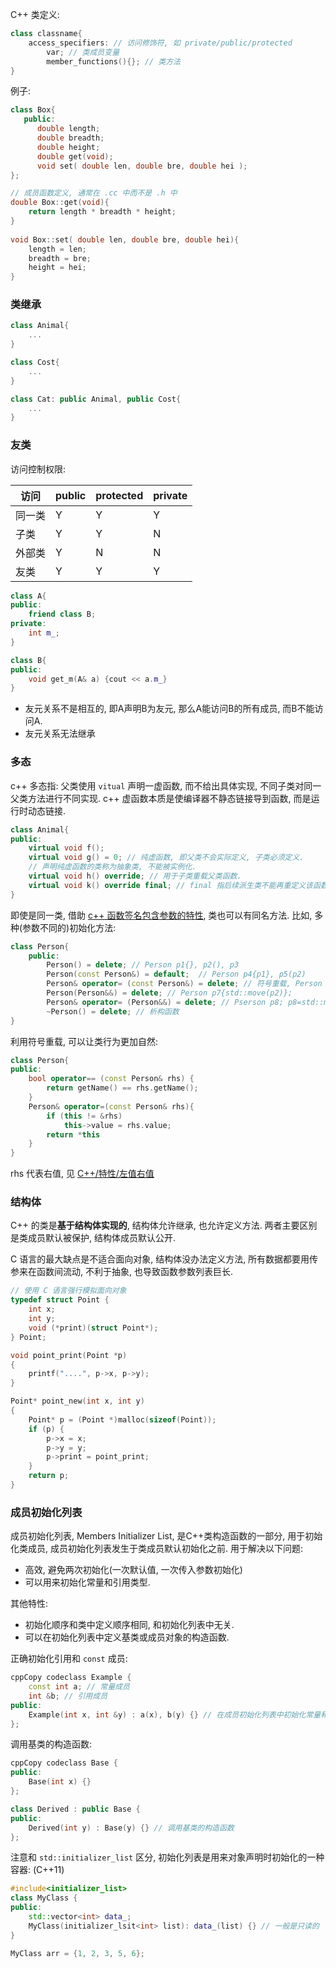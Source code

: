 C++ 类定义:

```cpp
class classname{
	access_specifiers: // 访问修饰符, 如 private/public/protected
		var; // 类成员变量
		member_functions(){}; // 类方法
}
```

例子:
```cpp
class Box{
   public:
      double length;   
      double breadth;  
      double height;   
      double get(void);
      void set( double len, double bre, double hei );
};

// 成员函数定义, 通常在 .cc 中而不是 .h 中
double Box::get(void){
    return length * breadth * height;
}
 
void Box::set( double len, double bre, double hei){
    length = len;
    breadth = bre;
    height = hei;
}
```

### 类继承

```cpp
class Animal{
	...
}

class Cost{
	...
}

class Cat: public Animal, public Cost{
	...
}
```

### 友类

访问控制权限:

| 访问   | public | protected | private |
| ------ | ------ | --------- | ------- |
| 同一类 | Y      | Y         | Y       |
| 子类   | Y      | Y         | N       |
| 外部类 | Y      | N         | N       |
| 友类   | Y      | Y         | Y        |

```cpp
class A{
public:
	friend class B;
private:
	int m_;
}

class B{
public:
	void get_m(A& a) {cout << a.m_}
}
```
- 友元关系不是相互的, 即A声明B为友元, 那么A能访问B的所有成员, 而B不能访问A.
- 友元关系无法继承

### 多态

c++ 多态指: 父类使用 `vitual` 声明一虚函数, 而不给出具体实现, 不同子类对同一父类方法进行不同实现. c++ 虚函数本质是使编译器不静态链接导到函数, 而是运行时动态链接.

```cpp
class Animal{
public:
	virtual void f();
	virtual void g() = 0; // 纯虚函数, 即父类不会实际定义, 子类必须定义.
	// 声明纯虚函数的类称为抽象类, 不能被实例化.
	virtual void h() override; // 用于子类重载父类函数.
	virtual void k() override final; // final 指后续派生类不能再重定义该函数.
}
```

即使是同一类, 借助 [c++ 函数签名包含参数的特性](../../../../Compiler/Linking/符号.md), 类也可以有同名方法. 比如, 多种(参数不同的)初始化方法:

```cpp
class Person{
	public:
		Person() = delete; // Person p1{}, p2(), p3
		Person(const Person&) = default;  // Person p4{p1}, p5(p2)
		Person& operator= (const Person&) = delete; // 符号重载, Person p6; p6=p1
		Person(Person&&) = delete; // Person p7{std::move(p2)};
		Person& operator= (Person&&) = delete; // Pserson p8; p8=std::move(p3)
		~Person() = delete; // 析构函数
}
```

利用符号重载, 可以让类行为更加自然:
```cpp
class Person{
public:
	bool operator== (const Person& rhs) {
		return getName() == rhs.getName();
	}
	Person& operator=(const Person& rhs){
		if (this != &rhs) 
			this->value = rhs.value;
		return *this
	}
}
```

rhs 代表右值, 见 [C++/特性/左值右值](../../内存管理/拷贝和移动语义.md)

### 结构体

C++ 的类是**基于结构体实现的**, 结构体允许继承, 也允许定义方法. 两者主要区别是类成员默认被保护, 结构体成员默认公开.

C 语言的最大缺点是不适合面向对象, 结构体没办法定义方法, 所有数据都要用传参来在函数间流动, 不利于抽象, 也导致函数参数列表巨长.

```c
// 使用 C 语言强行模拟面向对象
typedef struct Point {
	int x;
	int y;
	void (*print)(struct Point*);
} Point;

void point_print(Point *p) 
{
	printf("....", p->x, p->y);
}

Point* point_new(int x, int y) 
{
	Point* p = (Point *)malloc(sizeof(Point));
	if (p) {
		p->x = x;
		p->y = y;
		p->print = point_print;
	}	
	return p;
}
```

### 成员初始化列表

成员初始化列表, Members Initializer List, 是C++类构造函数的一部分, 用于初始化类成员, 成员初始化列表发生于类成员默认初始化之前. 用于解决以下问题:
- 高效, 避免两次初始化(一次默认值, 一次传入参数初始化)
- 可以用来初始化常量和引用类型.

其他特性:
- 初始化顺序和类中定义顺序相同, 和初始化列表中无关.
- 可以在初始化列表中定义基类或成员对象的构造函数.

正确初始化引用和 `const` 成员:
```cpp
cppCopy codeclass Example {
    const int a; // 常量成员
    int &b; // 引用成员
public:
    Example(int x, int &y) : a(x), b(y) {} // 在成员初始化列表中初始化常量和引用
};
```

调用基类的构造函数:
```cpp
cppCopy codeclass Base {
public:
    Base(int x) {}
};

class Derived : public Base {
public:
    Derived(int y) : Base(y) {} // 调用基类的构造函数
};
```

注意和 `std::initializer_list` 区分, 初始化列表是用来对象声明时初始化的一种容器: (C++11)

```cpp
#include<initializer_list>
class MyClass {
public:
	std::vector<int> data_;
	MyClass(initializer_lsit<int> list): data_(list) {} // 一般是只读的
}

MyClass arr = {1, 2, 3, 5, 6};
```